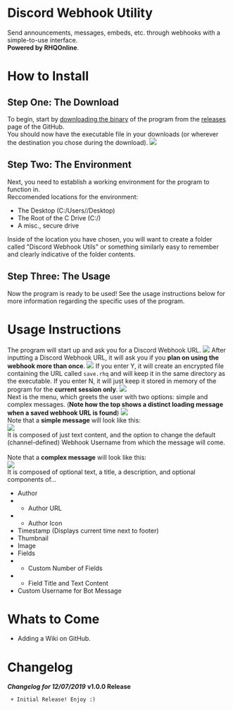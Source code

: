 # Discord Webhook Utility
Send announcements, messages, embeds, etc. through webhooks with a simple-to-use interface.<br>**Powered by RHQOnline**.

# How to Install
## Step One: The Download
To begin, start by [downloading the binary](https://github.com/RHQOnline/Discord-Webhook-Utility/releases/tag/v1.0.0) of the program from the [releases](https://github.com/RHQOnline/Discord-Webhook-Utility/releases) page of the GitHub.<br>
You should now have the executable file in your downloads (or wherever the destination you chose during the download).
![](https://i.imgur.com/2KdDwTM.png)
## Step Two: The Environment
Next, you need to establish a working environment for the program to function in.<br>
Reccomended locations for the environment:
* The Desktop (C:/Users/<username>/Desktop)
* The Root of the C Drive (C:/)
* A misc., secure drive
  
Inside of the location you have chosen, you will want to create a folder called "Discord Webhook Utils" or something similarly easy to remember and clearly indicative of the folder contents.

## Step Three: The Usage
Now the program is ready to be used! See the usage instructions below for more information regarding the specific uses of the program.

# Usage Instructions
The program will start up and ask you for a Discord Webhook URL.
![](https://i.imgur.com/X02S5cW.png)
After inputting a Discord Webhook URL, it will ask you if you **plan on using the webhook more than once**.
![](https://i.imgur.com/cPAoFOr.png)
If you enter Y, it will create an encrypted file containing the URL called `save.rhq` and will keep it in the same directory as the executable. If you enter N, it will just keep it stored in memory of the program for the **current session only**.
![](https://i.imgur.com/k1Bawot.png)
<br>
Next is the menu, which greets the user with two options: simple and complex messages. (**Note how the top shows a distinct loading message when a saved webhook URL is found**)
![](https://i.imgur.com/HztcaMS.png)
<br>
Note that a **simple message** will look like this:
<br>
![](https://i.imgur.com/yJKyr2J.png)
<br>
It is composed of just text content, and the option to change the default (channel-defined) Webhook Username from which the message will come.
<br>
<br>
Note that a **complex message** will look like this:
<br>
![](https://i.imgur.com/C8ByEZ4.png)
<br>
It is composed of optional text, a title, a description, and optional components of...
* Author
* * Author URL
* * Author Icon
* Timestamp (Displays current time next to footer)
* Thumbnail
* Image
* Fields
* * Custom Number of Fields
* * Field Title and Text Content
* Custom Username for Bot Message

# Whats to Come
* Adding a Wiki on GitHub.

# Changelog
***Changelog for 12/07/2019***
**v1.0.0 Release**
```
 + Initial Release! Enjoy :)
```
